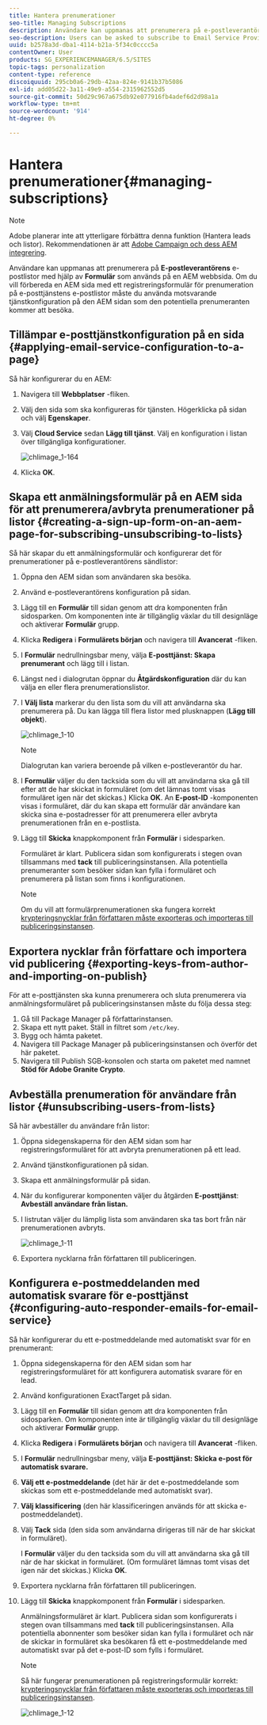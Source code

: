 ```yaml
---
title: Hantera prenumerationer
seo-title: Managing Subscriptions
description: Användare kan uppmanas att prenumerera på e-postleverantörens e-postlistor med hjälp av formulärkomponenten som används på en AEM webbsida. Om du vill förbereda en AEM sida med ett registreringsformulär för prenumeration på e-posttjänstens e-postlistor måste du använda motsvarande tjänstkonfiguration på den AEM sidan som den potentiella prenumeranten kommer att besöka.
seo-description: Users can be asked to subscribe to Email Service Provider's mailing lists with the help of the Form component used on an AEM web page. To prepare an AEM page with a sign-up form for subscription to your e-mail service mailing lists, you must apply the corresponding service configuration to the AEM page that the potential subscriber will visit.
uuid: b2578a3d-dba1-4114-b21a-5f34c0cccc5a
contentOwner: User
products: SG_EXPERIENCEMANAGER/6.5/SITES
topic-tags: personalization
content-type: reference
discoiquuid: 295cb0a6-29db-42aa-824e-9141b37b5086
exl-id: add05d22-3a11-49e9-a554-2315962552d5
source-git-commit: 50d29c967a675db92e077916fb4adef6d2d98a1a
workflow-type: tm+mt
source-wordcount: '914'
ht-degree: 0%

---
```


# Hantera prenumerationer{#managing-subscriptions}

>[!NOTE]
>
>Adobe planerar inte att ytterligare förbättra denna funktion (Hantera leads och listor).
>Rekommendationen är att [Adobe Campaign och dess AEM integrering](/help/sites-administering/campaign.md).

Användare kan uppmanas att prenumerera på **E-postleverantörens** e-postlistor med hjälp av **Formulär** som används på en AEM webbsida. Om du vill förbereda en AEM sida med ett registreringsformulär för prenumeration på e-posttjänstens e-postlistor måste du använda motsvarande tjänstkonfiguration på den AEM sidan som den potentiella prenumeranten kommer att besöka.

## Tillämpar e-posttjänstkonfiguration på en sida {#applying-email-service-configuration-to-a-page}

Så här konfigurerar du en AEM:

1. Navigera till **Webbplatser** -fliken.
1. Välj den sida som ska konfigureras för tjänsten. Högerklicka på sidan och välj **Egenskaper**.

1. Välj **Cloud Service** sedan **Lägg till tjänst**. Välj en konfiguration i listan över tillgängliga konfigurationer.

   ![chlimage_1-164](assets/chlimage_1-164.png)

1. Klicka **OK**.

## Skapa ett anmälningsformulär på en AEM sida för att prenumerera/avbryta prenumerationer på listor {#creating-a-sign-up-form-on-an-aem-page-for-subscribing-unsubscribing-to-lists}

Så här skapar du ett anmälningsformulär och konfigurerar det för prenumerationer på e-postleverantörens sändlistor:

1. Öppna den AEM sidan som användaren ska besöka.
1. Använd e-postleverantörens konfiguration på sidan.

1. Lägg till en **Formulär** till sidan genom att dra komponenten från sidosparken. Om komponenten inte är tillgänglig växlar du till designläge och aktiverar **Formulär** grupp.
1. Klicka **Redigera** i **Formulärets början** och navigera till **Avancerat** -fliken.
1. I **Formulär** nedrullningsbar meny, välja **E-posttjänst: Skapa prenumerant** och lägg till i listan.
1. Längst ned i dialogrutan öppnar du **Åtgärdskonfiguration** där du kan välja en eller flera prenumerationslistor.
1. I **Välj lista** markerar du den lista som du vill att användarna ska prenumerera på. Du kan lägga till flera listor med plusknappen (**Lägg till objekt**).

   ![chlimage_1-10](assets/chlimage_1-10.jpeg)

   >[!NOTE]
   >
   >Dialogrutan kan variera beroende på vilken e-postleverantör du har.

1. I **Formulär** väljer du den tacksida som du vill att användarna ska gå till efter att de har skickat in formuläret (om det lämnas tomt visas formuläret igen när det skickas.) Klicka **OK**. An **E-post-ID** -komponenten visas i formuläret, där du kan skapa ett formulär där användare kan skicka sina e-postadresser för att prenumerera eller avbryta prenumerationen från en e-postlista.
1. Lägg till **Skicka** knappkomponent från **Formulär** i sidesparken.

   Formuläret är klart. Publicera sidan som konfigurerats i stegen ovan tillsammans med **tack** till publiceringsinstansen. Alla potentiella prenumeranter som besöker sidan kan fylla i formuläret och prenumerera på listan som finns i konfigurationen.

   >[!NOTE]
   >
   >Om du vill att formulärprenumerationen ska fungera korrekt [krypteringsnycklar från författaren måste exporteras och importeras till publiceringsinstansen](#exporting-keys-from-author-and-importing-on-publish).

## Exportera nycklar från författare och importera vid publicering {#exporting-keys-from-author-and-importing-on-publish}

För att e-posttjänsten ska kunna prenumerera och sluta prenumerera via anmälningsformuläret på publiceringsinstansen måste du följa dessa steg:

1. Gå till Package Manager på författarinstansen.
1. Skapa ett nytt paket. Ställ in filtret som `/etc/key`.
1. Bygg och hämta paketet.
1. Navigera till Package Manager på publiceringsinstansen och överför det här paketet.
1. Navigera till Publish SGB-konsolen och starta om paketet med namnet **Stöd för Adobe Granite Crypto**.

## Avbeställa prenumeration för användare från listor {#unsubscribing-users-from-lists}

Så här avbeställer du användare från listor:

1. Öppna sidegenskaperna för den AEM sidan som har registreringsformuläret för att avbryta prenumerationen på ett lead.
1. Använd tjänstkonfigurationen på sidan.
1. Skapa ett anmälningsformulär på sidan.
1. När du konfigurerar komponenten väljer du åtgärden **E-posttjänst**: **Avbeställ användare från listan.**
1. I listrutan väljer du lämplig lista som användaren ska tas bort från när prenumerationen avbryts.

   ![chlimage_1-11](assets/chlimage_1-11.jpeg)

1. Exportera nycklarna från författaren till publiceringen.

## Konfigurera e-postmeddelanden med automatisk svarare för e-posttjänst {#configuring-auto-responder-emails-for-email-service}

Så här konfigurerar du ett e-postmeddelande med automatiskt svar för en prenumerant:

1. Öppna sidegenskaperna för den AEM sidan som har registreringsformuläret för att konfigurera automatisk svarare för en lead.
1. Använd konfigurationen ExactTarget på sidan.

1. Lägg till en **Formulär** till sidan genom att dra komponenten från sidosparken. Om komponenten inte är tillgänglig växlar du till designläge och aktiverar **Formulär** grupp.
1. Klicka **Redigera** i **Formulärets början** och navigera till **Avancerat** -fliken.
1. I **Formulär** nedrullningsbar meny, välja **E-posttjänst: Skicka e-post för automatisk svarare.**
1. **Välj ett e-postmeddelande** (det här är det e-postmeddelande som skickas som ett e-postmeddelande med automatiskt svar).

1. **Välj klassificering** (den här klassificeringen används för att skicka e-postmeddelandet).
1. Välj **Tack** sida (den sida som användarna dirigeras till när de har skickat in formuläret).

   I **Formulär** väljer du den tacksida som du vill att användarna ska gå till när de har skickat in formuläret. (Om formuläret lämnas tomt visas det igen när det skickas.) Klicka **OK**.

1. Exportera nycklarna från författaren till publiceringen.
1. Lägg till **Skicka** knappkomponent från **Formulär** i sidesparken.

   Anmälningsformuläret är klart. Publicera sidan som konfigurerats i stegen ovan tillsammans med **tack** till publiceringsinstansen. Alla potentiella abonnenter som besöker sidan kan fylla i formuläret och när de skickar in formuläret ska besökaren få ett e-postmeddelande med automatiskt svar på det e-post-ID som fylls i formuläret.

   >[!NOTE]
   >
   >Så här fungerar prenumerationen på registreringsformulär korrekt: [krypteringsnycklar från författaren måste exporteras och importeras till publiceringsinstansen](#exporting-keys-from-author-and-importing-on-publish).

   ![chlimage_1-12](assets/chlimage_1-12.jpeg)
